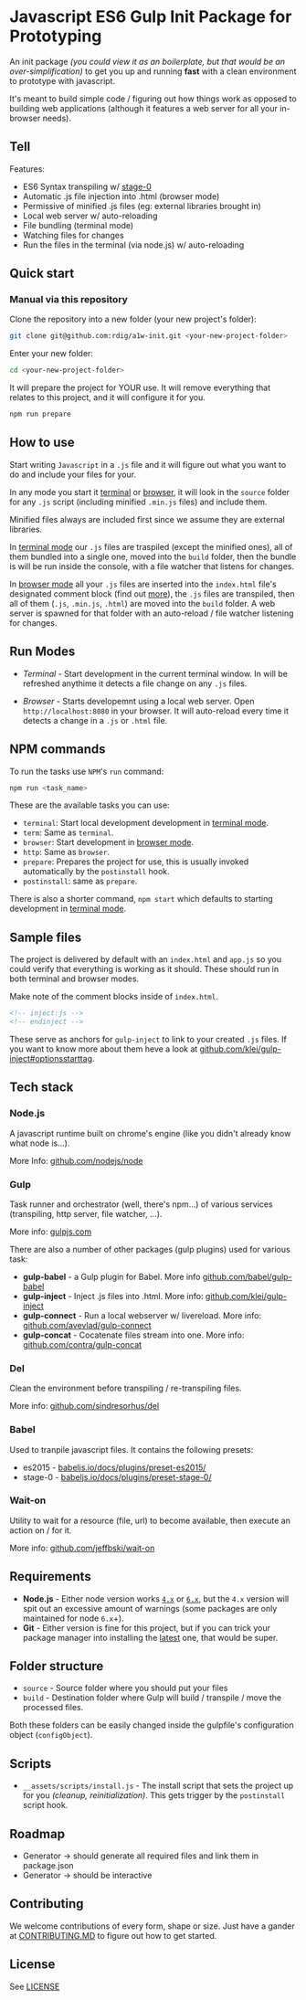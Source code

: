 # Javascript ES6 Gulp Init Package for Prototyping

An init package *(you could view it as an boilerplate, but that would be an over-simplification)* to get you up and running **fast** with a clean environment to prototype with javascript.

It's meant to build simple code / figuring out how things work as opposed to building web applications (although it features a web server for all your in-browser needs).

## Tell

Features:
- ES6 Syntax transpiling w/ [stage-0](https://babeljs.io/docs/plugins/preset-stage-0/)
- Automatic .js file injection into .html (browser mode)
- Permissive of minified .js files (eg: external libraries brought in)
- Local web server w/ auto-reloading
- File bundling (terminal mode)
- Watching files for changes
- Run the files in the terminal (via node.js) w/ auto-reloading

## Quick start

### Manual via this repository

Clone the repository into a new folder (your new project's folder):
```bash
git clone git@github.com:rdig/a1w-init.git <your-new-project-folder>
```

Enter your new folder:
```bash
cd <your-new-project-folder>
```

It will prepare the project for YOUR use. It will remove everything that relates to this project, and it will configure it for you.
```bash
npm run prepare
```

## How to use

Start writing `Javascript` in a `.js` file and it will figure out what you want to do and include your files for your.

In any mode you start it [terminal](#run-modes) or [browser](#run-modes), it will look in the `source` folder for any `.js` script (including minified `.min.js` files) and include them.

Minified files always are included first since we assume they are external libraries.

In [terminal mode](#run-modes) our `.js` files are traspiled (except the minified ones), all of them bundled into a single one, moved into the `build` folder, then the bundle is will be run inside the console, with a file watcher that listens for changes.

In [browser mode](#run-modes) all your `.js` files are inserted into the `index.html` file's designated comment block (find out [more](##sample-files)), the `.js` files are transpiled, then all of them (`.js`, `.min.js`, `.html`) are moved into the `build` folder. A web server is spawned for that folder with an auto-reload / file watcher listening for changes.

## Run Modes

- *Terminal* - Start development in the current terminal window. In will be refreshed anythime it detects a file change on any `.js` files.

- *Browser* - Starts developemnt using a local web server. Open `http://localhost:8080` in your browser. It will auto-reload every time it detects a change in a `.js` or `.html` file.

## NPM commands

To run the tasks use `NPM`'s `run` command:
```bash
npm run <task_name>
```

These are the available tasks you can use:

- `terminal`: Start local development development in [terminal mode](#run-modes).
- `term`: Same as `terminal`.
- `browser`: Start development in [browser mode](#run-modes).
- `http`: Same as `browser`.
- `prepare`: Prepares the project for use, this is usually invoked automatically by the `postinstall` hook.
- `postinstall`: same as `prepare`.

There is also a shorter command, `npm start` which defaults to starting development in [terminal mode](#run-modes).

## Sample files

The project is delivered by default with an `index.html` and `app.js` so you could verify that everything is working as it should. These should run in both terminal and browser modes.

Make note of the comment blocks inside of `index.html`.

```html
<!-- inject:js -->
<!-- endinject -->
```

These serve as anchors for `gulp-inject` to link to your created `.js` files. If you want to know more about them heve a look at [github.com/klei/gulp-inject#optionsstarttag](https://github.com/klei/gulp-inject#optionsstarttag).

## Tech stack

### Node.js

A javascript runtime built on chrome's engine (like you didn't already know what node is...).

More Info: [github.com/nodejs/node](https://github.com/nodejs/node)

### Gulp

Task runner and orchestrator (well, there's npm...) of various services (transpiling, http server, file watcher, ...).

More info: [gulpjs.com](http://gulpjs.com/)

There are also a number of other packages (gulp plugins) used for various task:
- **gulp-babel** - a Gulp plugin for Babel. More info [github.com/babel/gulp-babel](https://github.com/babel/gulp-babel)
- **gulp-inject** - Inject .js files into .html. More info: [github.com/klei/gulp-inject](https://github.com/klei/gulp-inject)
- **gulp-connect** - Run a local webserver w/ livereload. More info: [github.com/avevlad/gulp-connect](https://github.com/avevlad/gulp-connect)
- **gulp-concat** - Cocatenate files stream into one. More info: [github.com/contra/gulp-concat](https://github.com/contra/gulp-concat)

### Del

Clean the environment before transpiling / re-transpiling files.

More info: [github.com/sindresorhus/del](https://github.com/sindresorhus/del)

### Babel

Used to tranpile javascript files. It contains the following presets:
- es2015 - [babeljs.io/docs/plugins/preset-es2015/](https://babeljs.io/docs/plugins/preset-es2015/)
- stage-0 - [babeljs.io/docs/plugins/preset-stage-0/](https://babeljs.io/docs/plugins/preset-stage-0/)

### Wait-on

Utility to wait for a resource (file, url) to become available, then execute an action on / for it.

More info: [github.com/jeffbski/wait-on](https://github.com/jeffbski/wait-on)

## Requirements

- **Node.js** - Either node version works [`4.x`](https://nodejs.org/en/download/) or [`6.x`](https://nodejs.org/en/download/current/), but the `4.x` version will spit out an excessive amount of warnings (some packages are only maintained for node `6.x`+).
- **Git** - Either version is fine for this project, but if you can trick your package manager into installing the [latest](https://git-scm.com/downloads) one, that would be super.

## Folder structure

- `source` - Source folder where you should put your files
- `build` - Destination folder where Gulp will build / transpile / move the processed files.

Both these folders can be easily changed inside the gulpfile's configuration object (`configObject`).

## Scripts

- `__assets/scripts/install.js` - The install script that sets the project up for you *(cleanup, reinitialization)*. This gets trigger by the `postinstall` script hook.

## Roadmap

- Generator -> should generate all required files and link them in package.json
- Generator -> should be interactive

## Contributing

We welcome contributions of every form, shape or size. Just have a gander at [CONTRIBUTING.MD](./CONTRIBUTING.MD) to figure out how to get started.

## License

See [LICENSE](./LICENSE)
